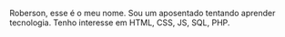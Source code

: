 Roberson, esse é o meu nome.
Sou um aposentado tentando aprender tecnologia.
Tenho interesse em HTML, CSS, JS, SQL, PHP.
